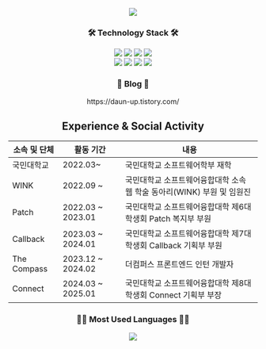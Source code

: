 <!--
**daun-up/daun-up** is a ✨ _special_ ✨ repository because its `README.md` (this file) appears on your GitHub profile.

Here are some ideas to get you started:

- 🔭 I’m currently working on ...
- 🌱 I’m currently learning ...
- 👯 I’m looking to collaborate on ...
- 🤔 I’m looking for help with ...
- 💬 Ask me about ...
- 📫 How to reach me: ...
- 😄 Pronouns: ...
- ⚡ Fun fact: ...
-->
<p align="center">
<img src="https://capsule-render.vercel.app/api?type=venom&height=300&color=dcedc8&text=daun-up&textBg=false&fontColor=7cb342&stroke=f1f8e9"/>
</p>


<h3 align="center">🛠 Technology Stack 🛠</h3>
<p align="center">


<img src="https://img.shields.io/badge/Vue.js-4FC08D?style=for-the-badge&logo=Vue.js&logoColor=white"/>
<img src="https://img.shields.io/badge/Nuxt.js-002E3B?style=for-the-badge&logo=nuxtdotjs&logoColor=#00DC82"/>
<img src="https://img.shields.io/badge/react-%2320232a.svg?style=for-the-badge&logo=react&logoColor=%2361DAFB"/>
<img src="https://img.shields.io/badge/Next.js-000000?style=for-the-badge&logo=Next.js&logoColor=white"/><br>
<img src="https://img.shields.io/badge/javascript-%23323330.svg?style=for-the-badge&logo=javascript&logoColor=%23F7DF1E"/>
<img src="https://img.shields.io/badge/Typescript-3178C6?style=for-the-badge&logo=Typescript&logoColor=white"/>
<img src="https://img.shields.io/badge/python-3670A0?style=for-the-badge&logo=python&logoColor=ffdd54"/>
<img src="https://img.shields.io/badge/Spring-6DB33F?style=for-the-badge&logo=Spring&logoColor=white"/>
</p>

<h3 align="center">💾 Blog 💾</h3>
<p align="center">
	https://daun-up.tistory.com/
</p>



<!--
<h3 align="center">GitHub Stats</h3>
<p align="center"> 
 <img src="https://github-readme-stats.vercel.app/api?username=daun-up&theme=swift&show_icons=true"/></a>
</p>
-->

<div align='center' style={{width: 394px }}>
<h2 align='center'> Experience & Social Activity </h2>

| 소속 및 단체 | 활동 기간 | 내용 |
| --- | --- | --- |
| 국민대학교 | 2022.03~ | 국민대학교 소프트웨어학부 재학 |
| WINK | 2022.09 ~ | 국민대학교 소프트웨어융합대학 소속 웹 학술 동아리(WINK) 부원 및 임원진|
| Patch | 2022.03 ~ 2023.01 | 국민대학교 소프트웨어융합대학 제6대 학생회 Patch 복지부 부원 |
| Callback | 2023.03 ~ 2024.01 | 국민대학교 소프트웨어융합대학 제7대 학생회 Callback 기획부 부원 |
| The Compass | 2023.12 ~ 2024.02 | 더컴퍼스 프론트엔드 인턴 개발자 |
| Connect | 2024.03 ~ 2025.01 | 국민대학교 소프트웨어융합대학 제8대 학생회 Connect 기획부 부장 |

<!-- <div align='center' style={{width: 394px }}>
<h2 align='center'> Projects </h2>

| 기간 | 내용 |
| --- | --- |
| 2023.09 ~ 2023.11 | [WINK 여름방학 자체 프로젝트] 교환일기 Frontend 개발|
| 2023.12 ~ 2023.12 | [WINK 2023-2 자체 프로젝트] 복지물품대여서비스 빌릴게 Frontend 개발 |
| 2024.03 ~ 2024.06 | [국민대학교 2024-1 알파프로젝트] LLM 기반 사용자 맞춤 음료 추천 플랫폼 "DLINK" 팀장 및 Frontend 개발 |
| 2023.09 ~ 2023.11 | [WINK] 웹 학술 동아리 WINK 공식 홈페이지 팀장 및 Frontend 개발 Frontend 개발|
| 2023.12 ~ 2023.12 | [WINK 2024-2 페르소나 해커톤] 경험을 공유하다 : 방울 및 Frontend 개발 |
| 2024.03 ~ 2024.06 | [2024 관광 데이터 활용 공모전] 원하는 곳에 머무르며 일하다, Work IN Korea Frontend 개발 |
| 2023.12 ~ 2023.12 | [D&X:W 컨퍼런스] 오늘 모 입지? 오모입 코디 추천 서비스 팀장 및 Frontend 개발 |
-->


<h3 align="center">😶‍🌫️ Most Used Languages 😶‍🌫️</h3>
<p align="center"> 
 <img src="https://github-readme-stats.vercel.app/api/top-langs/?username=daun-up&layout=compact"/></a>
</p>


